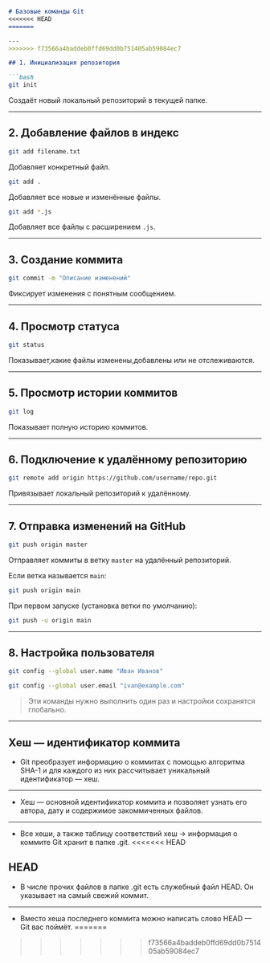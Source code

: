 
```markdown
# Базовые команды Git
<<<<<<< HEAD
=======

---
>>>>>>> f73566a4baddeb0ffd69dd0b751405ab59084ec7

## 1. Инициализация репозитория

```bash
git init
```
Создаёт новый локальный репозиторий в текущей папке.

---

## 2. Добавление файлов в индекс

```bash
git add filename.txt
```
Добавляет конкретный файл.

```bash
git add .
```
Добавляет все новые и изменённые файлы.

```bash
git add *.js
```
Добавляет все файлы с расширением `.js`.

---

## 3. Создание коммита

```bash
git commit -m "Описание изменений"
```
Фиксирует изменения с понятным сообщением.

---

## 4. Просмотр статуса

```bash
git status
```
Показывает,какие файлы изменены,добавлены или не отслеживаются.

---

## 5. Просмотр истории коммитов

```bash
git log
```
Показывает полную историю коммитов.

---

## 6. Подключение к удалённому репозиторию

```bash
git remote add origin https://github.com/username/repo.git
```
Привязывает локальный репозиторий к удалённому.


---

## 7. Отправка изменений на GitHub

```bash
git push origin master
```
Отправляет коммиты в ветку `master` на удалённый репозиторий.

Если ветка называется `main`:
```bash
git push origin main
```

При первом запуске (установка ветки по умолчанию):
```bash
git push -u origin main
```

---

## 8. Настройка пользователя

```bash
git config --global user.name "Иван Иванов"
```

```bash
git config --global user.email "ivan@example.com"
```

> Эти команды нужно выполнить один раз и настройки сохранятся глобально.

---

## Хеш — идентификатор коммита

- Git преобразует информацию о коммитах с помощью алгоритма SHA-1 и для каждого из них рассчитывает уникальный идентификатор — хеш.

------------

- Хеш — основной идентификатор коммита и позволяет узнать его автора, дату и содержимое закоммиченных файлов.

------------

- Все хеши, а также таблицу соответствий хеш → информация о коммите Git хранит в папке .git.
<<<<<<< HEAD

## HEAD

- В числе прочих файлов в папке .git есть служебный файл HEAD. Он указывает на самый свежий коммит.

------------


- Вместо хеша последнего коммита можно написать слово HEAD — Git вас поймёт.
=======
>>>>>>> f73566a4baddeb0ffd69dd0b751405ab59084ec7
